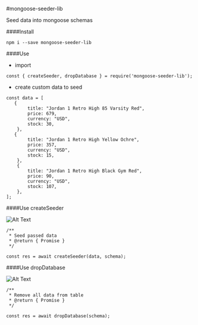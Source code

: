 #mongoose-seeder-lib

Seed data into mongoose schemas

####Install
```
npm i --save mongoose-seeder-lib
```

####Use

- import

```
const { createSeeder, dropDatabase } = require('mongoose-seeder-lib');
```

- create custom data to seed

```
const data = [
   {
        title: "Jordan 1 Retro High 85 Varsity Red",
        price: 679,
        currency: "USD",
        stock: 30,
    },
   {
        title: "Jordan 1 Retro High Yellow Ochre",
        price: 357,
        currency: "USD",
        stock: 15,
    },
    {
        title: "Jordan 1 Retro High Black Gym Red",
        price: 90,
        currency: "USD",
        stock: 107,
    },
];
```
####Use createSeeder

![Alt Text](https://i.gyazo.com/fc7cb436b81ecd7c1d03b43954d2bf3d.gif)

```
/**
 * Seed passed data
 * @return { Promise } 
 */

const res = await createSeeder(data, schema);
```

####Use dropDatabase

![Alt Text](https://i.gyazo.com/6e6d21c38dd7deb60e3dab0545966553.gif)

```
/**
 * Remove all data from table
 * @return { Promise } 
 */

const res = await dropDatabase(schema);
```
